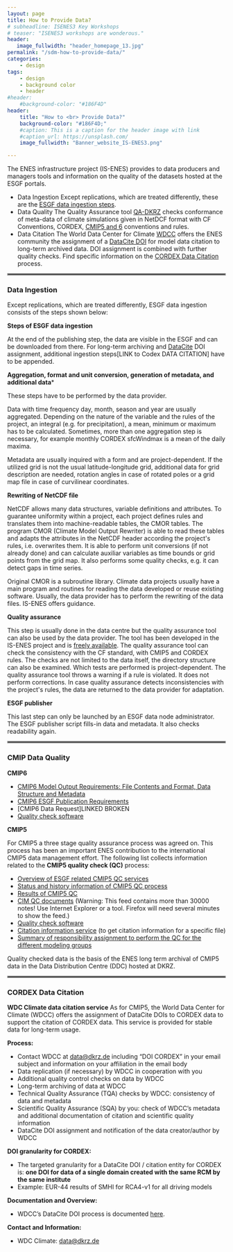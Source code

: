 ```yaml
---
layout: page
title: How to Provide Data?
# subheadline: ISENES3 Key Workshops
# teaser: "ISENES3 workshops are wonderous."
header:
   image_fullwidth: "header_homepage_13.jpg"
permalink: "/sdm-how-to-provide-data/"
categories:
    - design
tags:
    - design
    - background color
    - header
#header:
    #background-color: "#186F4D"
header:
    title: "How to <br> Provide Data?"
    background-color: "#186F4D;"
    #caption: This is a caption for the header image with link
    #caption_url: https://unsplash.com/
    image_fullwidth: "Banner_website_IS-ENES3.png"

---
```


The ENES infrastructure project (IS-ENES) provides to data producers and managers tools and information on the quality of the datasets hosted at the ESGF portals.

- Data Ingestion
Except replications, which are treated differently, these are the [ESGF data ingestion steps](#dataingestion).
- Data Quality
The Quality Assurance tool [QA-DKRZ](https://qa-dkrz.readthedocs.io/en/latest/) checks conformance of meta-data of climate simulations given in NetDCF format with CF Conventions, CORDEX, [CMIP5 and 6](#dataquality) conventions and rules.
- Data Citation
The World Data Center for Climate [WDCC](https://www.dkrz.de/daten-en/wdcc?set_language=en) offers the ENES community the assignment of a [DataCite DOI](https://datacite.org/) for model data citation to long-term archived data. DOI assignment is combined with further quality checks. Find specific information on the [CORDEX Data Citation](#datacitation) process.

<hr style="border:2px solid gray">

### <a name="dataingestion"></a>Data Ingestion

Except replications, which are treated differently, ESGF data ingestion consists of the steps shown below:

**Steps of ESGF data ingestion**

At the end of the publishing step, the data are visible in the ESGF and can be downloaded from there. For long-term archiving and [DataCite](https://datacite.org/) DOI assignment, additional ingestion steps[LINK to Codex DATA CITATION] have to be appended.

**Aggregation, format and unit conversion, generation of metadata, and additional data***

These steps have to be performed by the data provider.

Data with time frequency day, month, season and year are usually aggregated. Depending on the nature of the variable and the rules of the project, an integral (e.g. for precipitation), a mean, minimum or maximum has to be calculated. Sometimes, more than one aggregation step is necessary, for example monthly CORDEX sfcWindmax is a mean of the daily maxima.

Metadata are usually inquired with a form and are project-dependent. If the utilized grid is not the usual latitude-longitude grid, additional data for grid description are needed, rotation angles in case of rotated poles or a grid map file in case of curvilinear coordinates.

**Rewriting of NetCDF file**

NetCDF allows many data structures, variable definitions and attributes. To guarantee uniformity within a project, each project defines rules and translates them into machine-readable tables, the CMOR tables. The program CMOR (Climate Model Output Rewriter) is able to read these tables and adapts the attributes in the NetCDF header according the project's rules, i.e. overwrites them. It is able to perform unit conversions (if not already done) and can calculate auxiliar variables as time bounds or grid points from the grid map. It also performs some quality checks, e.g. it can detect gaps in time series.

Original CMOR is a subroutine library. Climate data projects usually have a main program and routines for reading the data developed or reuse existing software. Usually, the data provider has to perform the rewriting of the data files. IS-ENES offers guidance.

**Quality assurance**

This step is usually done in the data centre but the quality assurance tool can also be used by the data provider. The tool has been developed in the IS-ENES project and is [freely available](https://qa-dkrz.readthedocs.io/en/latest/). The quality assurance tool can check the consistency with the CF standard, with CMIP5 and CORDEX rules. The checks are not limited to the data itself, the directory structure can also be examined. Which tests are performed is project-dependent. The quality assurance tool throws a warning if a rule is violated. It does not perform corrections. In case quality assurance detects inconsistencies with the project's rules, the data are returned to the data provider for adaptation.

**ESGF publisher**

This last step can only be launched by an ESGF data node administrator. The ESGF publisher script fills-in data and metadata. It also checks readability again.

<hr style="border:2px solid gray">

### <a name="dataquality"></a>CMIP Data Quality

**CMIP6**

- [CMIP6 Model Output Requirements: File Contents and Format, Data Structure and Metadata](https://docs.google.com/document/d/1os9rZ11U0ajY7F8FWtgU4B49KcB59aFlBVGfLC4ahXs/edit)
- [CMIP6 ESGF Publication Requirements](https://docs.google.com/document/d/1oFie37HV0cCpKrcOEVc_ATTAoeklm2zc3ZEfzCdWC4M/edit#heading=h.ssqo7vyqs8qz) 
- [CMIP6 Data Request]LINKED BROKEN
- [Quality check software](https://qa-dkrz.readthedocs.io/en/latest/)

**CMIP5**

For CMIP5 a three stage quality assurance process was agreed on. This process has been an important ENES contribution to the international CMIP5 data management effort. The following list collects information related to the **CMIP5 quality check (QC)** process:

- [Overview of ESGF related CMIP5 QC services](https://redmine.dkrz.de/projects/cmip5-qc/wiki)
- [Status and history information of CMIP5 QC process](https://www.wdc-climate.de/WDCC/CMIP5/QCStatus.jsp)
- [Results of CMIP5 QC](https://www.wdc-climate.de/WDCC/CMIP5/QCResult.jsp)
- [CIM QC documents](https://www.wdc-climate.de/WDCC/CMIP5/feed/) (Warning: This feed contains more than 30000 notes! Use Internet Explorer or a tool. Firefox will need several minutes to show the feed.)
- [Quality check software](https://qa-dkrz.readthedocs.io/en/latest/)
- [Citation information service](https://www.wdc-climate.de/WDCC/CMIP5/Citation.jsp) (to get citation information for a specific file)
- [Summary of responsibility assignment to perform the QC for the different modeling groups](https://redmine.dkrz.de/projects/cmip5-qc/wiki/QC_L2_Responsibility)
 
Quality checked data is the basis of the ENES long term archival of CMIP5 data in the Data Distribution Centre (DDC) hosted at DKRZ.

<hr style="border:2px solid gray">

### <a name="datacitation"></a>CORDEX Data Citation

**WDC Climate data citation service**
As for CMIP5, the World Data Center for Climate (WDCC) offers the assignment of DataCite DOIs to CORDEX data to support the citation of CORDEX data. This service is provided for stable data for long-term usage.

**Process:**
- Contact WDCC at [data@dkrz.de](<data@dkrz.de>) including “DOI CORDEX” in your email subject and information on your affiliation in the email body
- Data replication (if necessary) by WDCC in cooperation with you
- Additional quality control checks on data by WDCC
- Long-term archiving of data at WDCC
- Technical Quality Assurance (TQA) checks by WDCC: consistency of data and metadata
- Scientific Quality Assurance (SQA) by you: check of WDCC’s metadata and additional documentation of citation and scientific quality information
- DataCite DOI assignment and notification of the data creator/author by WDCC

**DOI granularity for CORDEX:**
- The targeted granularity for a DataCite DOI / citation entity for CORDEX is:
**one DOI for data of a single domain created with the same RCM by the same institute**
- Example: EUR-44 results of SMHI for RCA4-v1 for all driving models

**Documentation and Overview:**
- WDCC’s DataCite DOI process is documented [here](https://www.dkrz.de/daten-en/data-services/Datapublication).

**Contact and Information:**
- WDC Climate: data@dkrz.de
